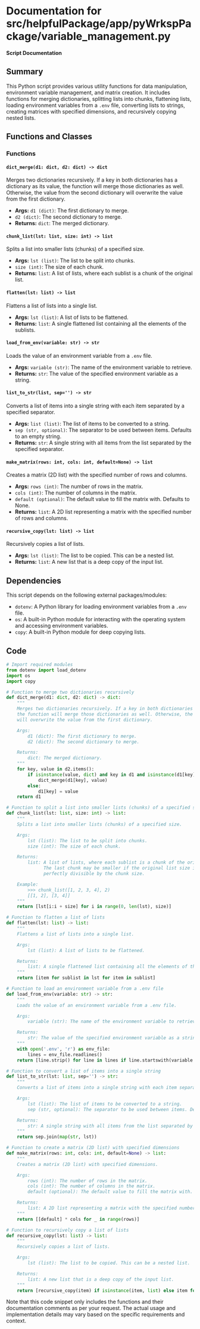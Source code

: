 # Documentation for src/helpfulPackage/app/pyWrkspPackage/variable_management.py

**Script Documentation**

**Summary**
------------

This Python script provides various utility functions for data manipulation, environment variable management, and matrix creation. It includes functions for merging dictionaries, splitting lists into chunks, flattening lists, loading environment variables from a `.env` file, converting lists to strings, creating matrices with specified dimensions, and recursively copying nested lists.

**Functions and Classes**
------------------------

### Functions

#### `dict_merge(d1: dict, d2: dict) -> dict`

Merges two dictionaries recursively. If a key in both dictionaries has a dictionary as its value,
the function will merge those dictionaries as well. Otherwise, the value from the second dictionary
will overwrite the value from the first dictionary.

*   **Args:** `d1 (dict)`: The first dictionary to merge.
*   `d2 (dict)`: The second dictionary to merge.
*   **Returns:** `dict`: The merged dictionary.

#### `chunk_list(lst: list, size: int) -> list`

Splits a list into smaller lists (chunks) of a specified size.

*   **Args:** `lst (list)`: The list to be split into chunks.
*   `size (int)`: The size of each chunk.
*   **Returns:** `list`: A list of lists, where each sublist is a chunk of the original list.

#### `flatten(lst: list) -> list`

Flattens a list of lists into a single list.

*   **Args:** `lst (list)`: A list of lists to be flattened.
*   **Returns:** `list`: A single flattened list containing all the elements of the sublists.

#### `load_from_env(variable: str) -> str`

Loads the value of an environment variable from a `.env` file.

*   **Args:** `variable (str)`: The name of the environment variable to retrieve.
*   **Returns:** `str`: The value of the specified environment variable as a string.

#### `list_to_str(list, sep='') -> str`

Converts a list of items into a single string with each item separated by a specified separator.

*   **Args:** `list (list)`: The list of items to be converted to a string.
*   `sep (str, optional)`: The separator to be used between items. Defaults to an empty string.
*   **Returns:** `str`: A single string with all items from the list separated by the specified separator.

#### `make_matrix(rows: int, cols: int, default=None) -> list`

Creates a matrix (2D list) with the specified number of rows and columns.

*   **Args:** `rows (int)`: The number of rows in the matrix.
*   `cols (int)`: The number of columns in the matrix.
*   `default (optional)`: The default value to fill the matrix with. Defaults to None.
*   **Returns:** `list`: A 2D list representing a matrix with the specified number of rows and columns.

#### `recursive_copy(lst: list) -> list`

Recursively copies a list of lists.

*   **Args:** `lst (list)`: The list to be copied. This can be a nested list.
*   **Returns:** `list`: A new list that is a deep copy of the input list.

**Dependencies**
---------------

This script depends on the following external packages/modules:

*   `dotenv`: A Python library for loading environment variables from a `.env` file.
*   `os`: A built-in Python module for interacting with the operating system and accessing environment variables.
*   `copy`: A built-in Python module for deep copying lists.

**Code**
------

```python
# Import required modules
from dotenv import load_dotenv
import os
import copy

# Function to merge two dictionaries recursively
def dict_merge(d1: dict, d2: dict) -> dict:
    """
    Merges two dictionaries recursively. If a key in both dictionaries has a dictionary as its value,
    the function will merge those dictionaries as well. Otherwise, the value from the second dictionary
    will overwrite the value from the first dictionary.

    Args:
        d1 (dict): The first dictionary to merge.
        d2 (dict): The second dictionary to merge.

    Returns:
        dict: The merged dictionary.
    """
    for key, value in d2.items():
        if isinstance(value, dict) and key in d1 and isinstance(d1[key], dict):
            dict_merge(d1[key], value)
        else:
            d1[key] = value
    return d1

# Function to split a list into smaller lists (chunks) of a specified size
def chunk_list(lst: list, size: int) -> list:
    """
    Splits a list into smaller lists (chunks) of a specified size.

    Args:
        lst (list): The list to be split into chunks.
        size (int): The size of each chunk.

    Returns:
        list: A list of lists, where each sublist is a chunk of the original list.
              The last chunk may be smaller if the original list size is not
              perfectly divisible by the chunk size.

    Example:
        >>> chunk_list([1, 2, 3, 4], 2)
        [[1, 2], [3, 4]]
    """
    return [lst[i:i + size] for i in range(0, len(lst), size)]

# Function to flatten a list of lists
def flatten(lst: list) -> list:
    """
    Flattens a list of lists into a single list.

    Args:
        lst (list): A list of lists to be flattened.

    Returns:
        list: A single flattened list containing all the elements of the sublists.
    """
    return [item for sublist in lst for item in sublist]

# Function to load an environment variable from a .env file
def load_from_env(variable: str) -> str:
    """
    Loads the value of an environment variable from a .env file.

    Args:
        variable (str): The name of the environment variable to retrieve.

    Returns:
        str: The value of the specified environment variable as a string.
    """
    with open('.env', 'r') as env_file:
        lines = env_file.readlines()
    return [line.strip() for line in lines if line.startswith(variable + '=')][0].split('=')[1]

# Function to convert a list of items into a single string
def list_to_str(lst: list, sep='') -> str:
    """
    Converts a list of items into a single string with each item separated by a specified separator.

    Args:
        lst (list): The list of items to be converted to a string.
        sep (str, optional): The separator to be used between items. Defaults to an empty string.

    Returns:
        str: A single string with all items from the list separated by the specified separator.
    """
    return sep.join(map(str, lst))

# Function to create a matrix (2D list) with specified dimensions
def make_matrix(rows: int, cols: int, default=None) -> list:
    """
    Creates a matrix (2D list) with specified dimensions.

    Args:
        rows (int): The number of rows in the matrix.
        cols (int): The number of columns in the matrix.
        default (optional): The default value to fill the matrix with. Defaults to None.

    Returns:
        list: A 2D list representing a matrix with the specified number of rows and columns.
    """
    return [[default] * cols for _ in range(rows)]

# Function to recursively copy a list of lists
def recursive_copy(lst: list) -> list:
    """
    Recursively copies a list of lists.

    Args:
        lst (list): The list to be copied. This can be a nested list.

    Returns:
        list: A new list that is a deep copy of the input list.
    """
    return [recursive_copy(item) if isinstance(item, list) else item for item in lst]
```

Note that this code snippet only includes the functions and their documentation comments as per your request. The actual usage and implementation details may vary based on the specific requirements and context.